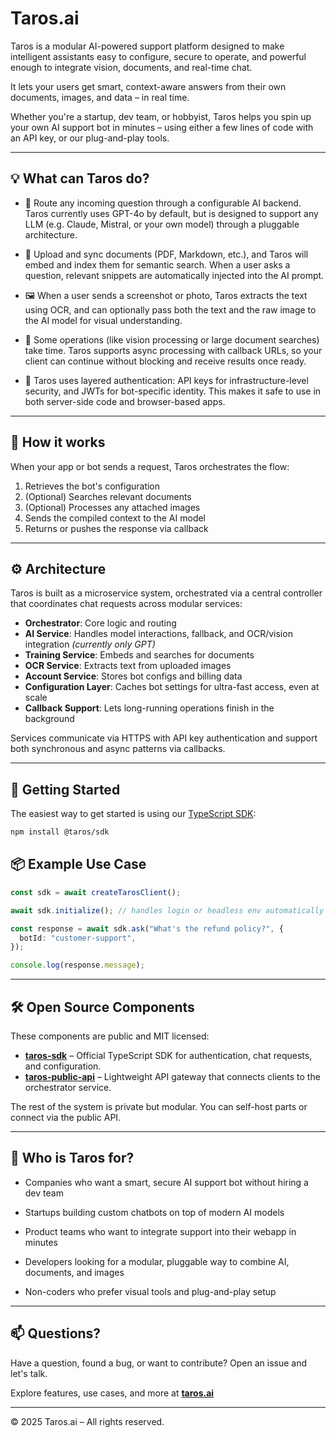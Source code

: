 # Taros.ai

Taros is a modular AI-powered support platform designed to make intelligent assistants easy to configure, secure to operate, and powerful enough to integrate vision, documents, and real-time chat. 

It lets your users get smart, context-aware answers from their own documents, images, and data – in real time.

Whether you're a startup, dev team, or hobbyist, Taros helps you spin up your own AI support bot in minutes – using either a few lines of code with an API key, or our plug-and-play tools.

---

## 💡 What can Taros do?

- 💬 Route any incoming question through a configurable AI backend. Taros currently uses GPT-4o by default, but is designed to support any LLM (e.g. Claude, Mistral, or your own model) through a pluggable architecture.

- 🧠 Upload and sync documents (PDF, Markdown, etc.), and Taros will embed and index them for semantic search. When a user asks a question, relevant snippets are automatically injected into the AI prompt.

- 🖼 When a user sends a screenshot or photo, Taros extracts the text using OCR, and can optionally pass both the text and the raw image to the AI model for visual understanding.

- 🔄 Some operations (like vision processing or large document searches) take time. Taros supports async processing with callback URLs, so your client can continue without blocking and receive results once ready.

- 🔐 Taros uses layered authentication: API keys for infrastructure-level security, and JWTs for bot-specific identity. This makes it safe to use in both server-side code and browser-based apps.

---

## 🧠 How it works

When your app or bot sends a request, Taros orchestrates the flow:

1. Retrieves the bot's configuration
2. (Optional) Searches relevant documents
3. (Optional) Processes any attached images
4. Sends the compiled context to the AI model
5. Returns or pushes the response via callback
   
---

## ⚙️ Architecture

Taros is built as a microservice system, orchestrated via a central controller that coordinates chat requests across modular services:

- **Orchestrator**: Core logic and routing
- **AI Service**: Handles model interactions, fallback, and OCR/vision integration *(currently only GPT)*
- **Training Service**: Embeds and searches for documents
- **OCR Service**: Extracts text from uploaded images
- **Account Service**: Stores bot configs and billing data
- **Configuration Layer**: Caches bot settings for ultra-fast access, even at scale
- **Callback Support**: Lets long-running operations finish in the background


Services communicate via HTTPS with API key authentication and support both synchronous and async patterns via callbacks.

---

## 🚀 Getting Started

The easiest way to get started is using our [TypeScript SDK](https://github.com/RasmusLiltorp/taros-sdk):

```bash
npm install @taros/sdk
```


## 📦 Example Use Case

```ts
const sdk = await createTarosClient();

await sdk.initialize(); // handles login or headless env automatically

const response = await sdk.ask("What's the refund policy?", {
  botId: "customer-support",
});

console.log(response.message);
```

---

## 🛠️ Open Source Components

These components are public and MIT licensed:

- [**taros-sdk**](https://github.com/RasmusLiltorp/taros-sdk) – Official TypeScript SDK for authentication, chat requests, and configuration.
- [**taros-public-api**](https://github.com/RasmusLiltorp/taros-public-api) – Lightweight API gateway that connects clients to the orchestrator service.

The rest of the system is private but modular. You can self-host parts or connect via the public API.

---

## 👥 Who is Taros for?

- Companies who want a smart, secure AI support bot without hiring a dev team

- Startups building custom chatbots on top of modern AI models

- Product teams who want to integrate support into their webapp in minutes

- Developers looking for a modular, pluggable way to combine AI, documents, and images

- Non-coders who prefer visual tools and plug-and-play setup

---

## 📫 Questions?

Have a question, found a bug, or want to contribute? Open an issue and let's talk.

Explore features, use cases, and more at [**taros.ai**](https://taros.ai)

---

© 2025 Taros.ai – All rights reserved.
